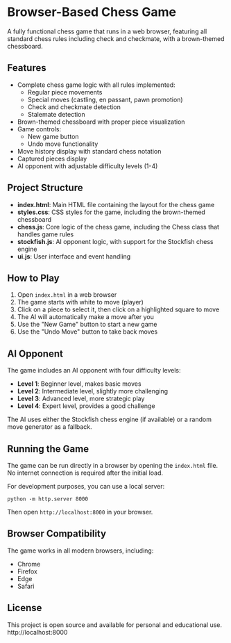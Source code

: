 # Browser-Based Chess Game

A fully functional chess game that runs in a web browser, featuring all standard chess rules including check and checkmate, with a brown-themed chessboard.

## Features

- Complete chess game logic with all rules implemented:
  - Regular piece movements
  - Special moves (castling, en passant, pawn promotion)
  - Check and checkmate detection
  - Stalemate detection
- Brown-themed chessboard with proper piece visualization
- Game controls:
  - New game button
  - Undo move functionality
- Move history display with standard chess notation
- Captured pieces display
- AI opponent with adjustable difficulty levels (1-4)

## Project Structure

- **index.html**: Main HTML file containing the layout for the chess game
- **styles.css**: CSS styles for the game, including the brown-themed chessboard
- **chess.js**: Core logic of the chess game, including the Chess class that handles game rules
- **stockfish.js**: AI opponent logic, with support for the Stockfish chess engine
- **ui.js**: User interface and event handling

## How to Play

1. Open `index.html` in a web browser
2. The game starts with white to move (player)
3. Click on a piece to select it, then click on a highlighted square to move
4. The AI will automatically make a move after you
5. Use the "New Game" button to start a new game
6. Use the "Undo Move" button to take back moves

## AI Opponent

The game includes an AI opponent with four difficulty levels:

- **Level 1**: Beginner level, makes basic moves
- **Level 2**: Intermediate level, slightly more challenging
- **Level 3**: Advanced level, more strategic play
- **Level 4**: Expert level, provides a good challenge

The AI uses either the Stockfish chess engine (if available) or a random move generator as a fallback.

## Running the Game

The game can be run directly in a browser by opening the `index.html` file. No internet connection is required after the initial load.

For development purposes, you can use a local server:

```
python -m http.server 8000
```

Then open `http://localhost:8000` in your browser.

## Browser Compatibility

The game works in all modern browsers, including:
- Chrome
- Firefox
- Edge
- Safari

## License

This project is open source and available for personal and educational use.
http://localhost:8000

